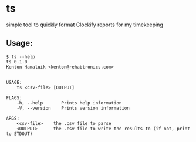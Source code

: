 # ts

simple tool to quickly format Clockify reports for my timekeeping

## Usage:

```
$ ts --help
ts 0.1.0
Kenton Hamaluik <kenton@rehabtronics.com>


USAGE:
    ts <csv-file> [OUTPUT]

FLAGS:
    -h, --help       Prints help information
    -V, --version    Prints version information

ARGS:
    <csv-file>    the .csv file to parse
    <OUTPUT>      the .csv file to write the results to (if not, print to STDOUT)
```
